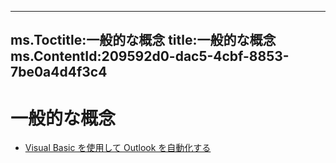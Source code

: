 

---
ms.Toctitle:一般的な概念
title:一般的な概念
ms.ContentId:209592d0-dac5-4cbf-8853-7be0a4d4f3c4
---
# 一般的な概念


- [Visual Basic を使用して Outlook を自動化する](f1914894-d828-46bc-9f94-097a55f69c3d.md)



